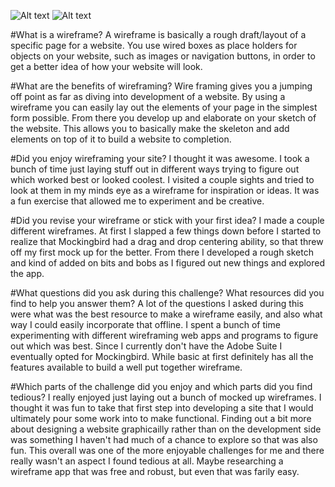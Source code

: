 ![Alt text](/Users/ianwudarski/dbc/phase-0/week-2/imgs/1-Home.png)
![Alt text](/Users/ianwudarski/dbc/phase-0/week-2/imgs/2-Blog.png)

#What is a wireframe?
A wireframe is basically a rough draft/layout of a specific page for a website.  You use wired boxes as place holders for objects on your website, such as images or navigation buttons, in order to get a better idea of how your website will look.

#What are the benefits of wireframing?
Wire framing gives you a jumping off point as far as diving into development of a website.  By using a wireframe you can easily lay out the elements of your page in the simplest form possible.  From there you develop up and elaborate on your sketch of the website.  This allows you to basically make the skeleton and add elements on top of it to build a website to completion.

#Did you enjoy wireframing your site?
I thought it was awesome.  I took a bunch of time just laying stuff out in different ways trying to figure out which worked best or looked coolest.  I visited a couple sights and tried to look at them in my minds eye as a wireframe for inspiration or ideas.  It was a fun exercise that allowed me to experiment and be creative.

#Did you revise your wireframe or stick with your first idea?
I made a couple different wireframes.  At first I slapped a few things down before I started to realize that Mockingbird had a drag and drop centering ability, so that threw off my first mock up for the better.  From there I developed a rough sketch and kind of added on bits and bobs as I figured out new things and explored the app.

#What questions did you ask during this challenge? What resources did you find to help you answer them?
A lot of the questions I asked during this were what was the best resource to make a wireframe easily, and also what way I could easily incorporate that offline.  I spent a bunch of time experimenting with different wireframing web apps and programs to figure out which was best.  Since I currently don't have the Adobe Suite I eventually opted for Mockingbird.  While basic at first definitely has all the features available to build a well put together wireframe.

#Which parts of the challenge did you enjoy and which parts did you find tedious?
I really enjoyed just laying out a bunch of mocked up wireframes.  I thought it was fun to take that first step into developing a site that I would ultimately pour some work into to make functional.  Finding out a bit more about designing a website graphicailly rather than on the development side was something I haven't had much of a chance to explore so that was also fun.  This overall was one of the more enjoyable challenges for me and there really wasn't an aspect I found tedious at all.  Maybe researching a wireframe app that was free and robust, but even that was farily easy.